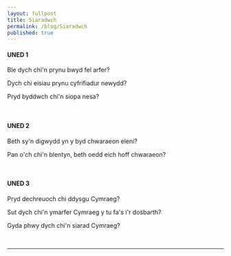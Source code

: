 ```yaml
---
layout: fullpost
title: Siaradwch
permalink: /blog/Siaradwch
published: true
---
```


#### UNED 1

Ble dych chi'n  prynu bwyd fel arfer?

Dych chi eisiau prynu cyfrifiadur newydd?

Pryd byddwch chi'n siopa nesa?

<br>

#### UNED 2

Beth sy'n digwydd yn y byd chwaraeon eleni?

Pan o'ch chi'n blentyn, beth oedd eich hoff chwaraeon?

<br>

#### UNED 3

Pryd dechreuoch chi ddysgu Cymraeg?

Sut dych chi'n ymarfer Cymraeg y tu fa's i'r dosbarth?

Gyda phwy dych chi'n siarad Cymraeg?

<br>



___

